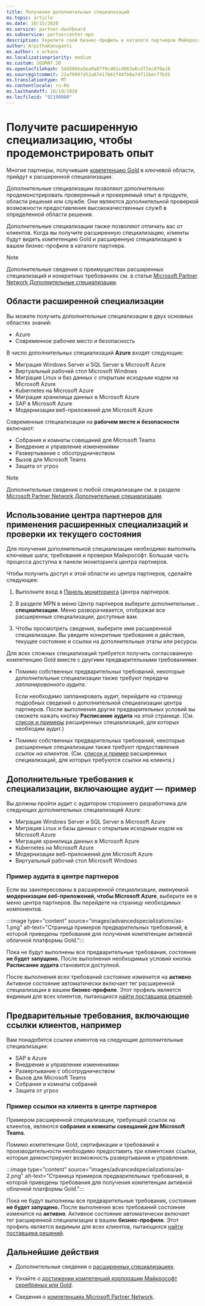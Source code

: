 ```yaml
---
title: Получение дополнительных специализаций
ms.topic: article
ms.date: 10/15/2020
ms.service: partner-dashboard
ms.subservice: partnercenter-mpn
description: Укрепите свой бизнес-профиль в каталоге партнеров Майкрософт. Узнайте, как получить дополнительные специализации, а также золотую и серебряную компетенции.
author: ArpithaKanuganti
ms.author: v-arkanu
ms.localizationpriority: medium
ms.custom: SEOMAY.20
ms.openlocfilehash: 5dd5866a5ea9a87f0cd61cd863a6cd72ec070a10
ms.sourcegitcommit: 22af0997d52a87417b62f44fb0a7d711bec77b35
ms.translationtype: MT
ms.contentlocale: ru-RU
ms.lasthandoff: 10/19/2020
ms.locfileid: "92198080"
---
```

# <a name="earn-an-advanced-specialization-to-showcase-expertise"></a>Получите расширенную специализацию, чтобы продемонстрировать опыт

Многие партнеры, получившие [компетенцию Gold](learn-about-competencies.md) в ключевой области, прийдут к расширенной специализации.

Дополнительные специализации позволяют дополнительно продемонстрировать проверенный и проверяемый опыт в продукте, области решения или службе. Они являются дополнительной проверкой возможности предоставления высококачественных служб в определенной области решения.

Дополнительные специализации также позволяют отличать вас от клиентов. Когда вы получите расширенную специализацию, клиенты будут видеть компетенцию Gold и расширенную специализацию в вашем бизнес-профиле в каталоге партнера.

> [!NOTE]
> Дополнительные сведения о преимуществах расширенных специализаций и конкретных требованиях см. в статье [Microsoft Partner Network Дополнительные специализации](https://partner.microsoft.com/membership/advanced-specialization).

## <a name="advanced-specialization-areas"></a>Области расширенной специализации

Вы можете получить дополнительные специализации в двух основных областях знаний:

- Azure
- Современное рабочее место и безопасность

В число дополнительных специализаций **Azure** входят следующие:

- Миграция Windows Server и SQL Server в Microsoft Azure 
- Виртуальный рабочий стол Microsoft Windows
- Миграция Linux и баз данных с открытым исходным кодом на Microsoft Azure
- Kubernetes на Microsoft Azure
- Миграция хранилища данных в Microsoft Azure
- SAP в Microsoft Azure
- Модернизации веб-приложений для Microsoft Azure
 
Современные специализации на **рабочем месте и безопасности** включают:

- Собрания и комнаты совещаний для Microsoft Teams
- Внедрение и управление изменениями
- Развертывание с обсотрудничеством
- Вызов для Microsoft Teams
- Защита от угроз
 
> [!NOTE]
> Дополнительные сведения о любой специализации см. в разделе [Microsoft Partner Network Дополнительные специализации](https://partner.microsoft.com/membership/advanced-specialization).

## <a name="use-partner-center-to-apply-for-advanced-specializations-and-check-their-current-status"></a>Использование центра партнеров для применения расширенных специализаций и проверки их текущего состояния

Для получения дополнительной специализации необходимо выполнить ключевые шаги, требования и проверки Майкрософт. Большая часть процесса доступна в панели мониторинга центра партнеров.

Чтобы получить доступ к этой области из центра партнеров, сделайте следующее:

1. Выполните вход в [Панель мониторинга](https://partner.microsoft.com/dashboard/home) Центра партнеров.

2. В разделе MPN в меню Центр партнеров выберите дополнительные **. специализации**. Меню разворачивается, отображая все расширенные специализации, доступные вам.

3. Чтобы просмотреть сведения, выберите имя расширенной специализации. Вы увидите конкретные требования и действия, текущее состояние и ссылки на дополнительные этапы или ресурсы.

Для всех сложных специализаций требуется получить согласованную компетенцию Gold вместе с другими предварительными требованиями:

- Помимо собственных предварительных требований, некоторые дополнительные специализации также требуют передачи *запланированного аудита*.

  Если необходимо запланировать аудит, перейдите на страницу подробных сведений о дополнительной специализации центра партнеров. После выполнения других предварительных условий вы сможете нажать кнопку **Расписание аудита** на этой странице. (См. [список и примеры](advanced-specializations.md#advanced-specialization-requirements-that-include-an-audit---an-example) расширенных специализаций, для которых необходим аудит.)

- Помимо собственных предварительных требований, некоторые расширенные специализации также требуют предоставления *ссылок на клиентов*. (См. [список и пример](advanced-specializations.md#prerequisites-that-include-customer-references---an-example) расширенных специализаций, для которых требуются ссылки на клиента.)

## <a name="advanced-specialization-requirements-that-include-an-audit---an-example"></a>Дополнительные требования к специализации, включающие аудит — пример

Вы должны пройти аудит с аудитором стороннего разработчика для следующих дополнительных специализаций Azure:

- Миграция Windows Server и SQL Server в Microsoft Azure
- Миграция Linux и базы данных с открытым исходным кодом на Microsoft Azure
- Миграция хранилища данных в Microsoft Azure
- Kubernetes на Microsoft Azure
- Модернизации веб-приложений для Microsoft Azure
- Виртуальный рабочий стол Microsoft Windows

### <a name="audit-example-in-partner-center"></a>Пример аудита в центре партнеров

Если вы заинтересованы в расширенной специализации, именуемой **модернизации веб-приложений, чтобы Microsoft Azure**, выберите ее в меню центра партнеров. Вы перейдете на страницу необходимых компонентов.

:::image type="content" source="images/advancedspecializations/as-1.png" alt-text="Страница примеров предварительных требований, в которой приведены требования для получения компетенции активной облачной платформы Gold.":::

Пока не будут выполнены все предварительные требования, состояние **не будет запущено.**
После выполнения необходимых условий кнопка **Расписание аудита** становится доступной.

После выполнения всех требований состояние изменится на **активно**. Активное состояние автоматически включает тег расширенной специализации в вашем **бизнес-профиле**. Этот профиль является видимым для всех клиентов, пытающихся [найти поставщика решений](https://www.microsoft.com/solution-providers/home).

## <a name="prerequisites-that-include-customer-references---an-example"></a>Предварительные требования, включающие ссылки клиентов, например

Вам понадобятся ссылки клиентов на следующие дополнительные специализации:

- SAP в Azure
- Внедрение и управление изменениями
- Развертывание с обсотрудничеством
- Вызов для Microsoft Teams
- Собрания и комнаты собраний
- Защита от угроз

### <a name="customer-reference-example-in-partner-center"></a>Пример ссылки на клиента в центре партнеров

Примером расширенной специализации, требующей ссылок на клиентов, являются **собрания и комнаты совещаний для Microsoft Teams**.

Помимо компетенции Gold, сертификации и требований к производительности необходимо предоставить три клиентских ссылки, которые демонстрируют возможность развертывания и управления.

:::image type="content" source="images/advancedspecializations/as-2.png" alt-text="Страница примеров предварительных требований, в которой приведены требования для получения компетенции активной облачной платформы Gold.":::

Пока не будут выполнены все предварительные требования, состояние **не будет запущено.** После выполнения всех требований состояние изменится на **активно**. Активное состояние автоматически включает тег расширенной специализации в вашем **бизнес-профиле**. Этот профиль является видимым для всех клиентов, пытающихся [найти поставщика решений](https://www.microsoft.com/solution-providers/home).

## <a name="next-steps"></a>Дальнейшие действия

- Дополнительные сведения о [расширенных специализациях](https://partner.microsoft.com/membership/advanced-specialization).

- Узнайте о [достижении компетенций корпорации Майкрософт серебряных или Gold](learn-about-competencies.md).

- Сведения о [компетенциях Microsoft Partner Network](https://partner.microsoft.com/membership/competencies).